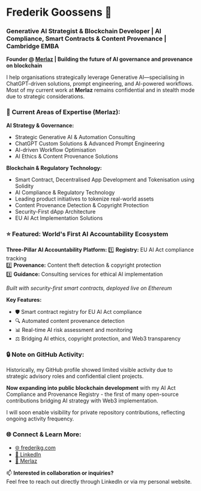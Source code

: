 # Frederik Goossens 👋

### Generative AI Strategist & Blockchain Developer | AI Compliance, Smart Contracts & Content Provenance | Cambridge EMBA

**Founder @ [Merlaz](https://merlaz.com) | Building the future of AI governance and provenance on blockchain**

I help organisations strategically leverage Generative AI—specialising in ChatGPT-driven solutions, prompt engineering, and AI-powered workflows. Most of my current work at **Merlaz** remains confidential and in stealth mode due to strategic considerations.

### 🚀 **Current Areas of Expertise (Merlaz):**

**AI Strategy & Governance:**
- Strategic Generative AI & Automation Consulting  
- ChatGPT Custom Solutions & Advanced Prompt Engineering
- AI-driven Workflow Optimisation
- AI Ethics & Content Provenance Solutions

**Blockchain & Regulatory Technology:**
- Smart Contract, Decentralised App Development and Tokenisation using Solidity
- AI Compliance & Regulatory Technology
- Leading product initiatives to tokenize real-world assets
- Content Provenance Detection & Copyright Protection
- Security-First dApp Architecture
- EU AI Act Implementation Solutions

### ⭐ **Featured: World's First AI Accountability Ecosystem**

**Three-Pillar AI Accountability Platform:**
1️⃣ **Registry:** EU AI Act compliance tracking  
2️⃣ **Provenance:** Content theft detection & copyright protection  
3️⃣ **Guidance:** Consulting services for ethical AI implementation

*Built with security-first smart contracts, deployed live on Ethereum*

**Key Features:**
- 🛡️ Smart contract registry for EU AI Act compliance
- 🔍 Automated content provenance detection
- 📊 Real-time AI risk assessment and monitoring
- ⚖️ Bridging AI ethics, copyright protection, and Web3 transparency

### 🔒 **Note on GitHub Activity:**

Historically, my GitHub profile showed limited visible activity due to strategic advisory roles and confidential client projects. 

**Now expanding into public blockchain development** with my AI Act Compliance and Provenance Registry - the first of many open-source contributions bridging AI strategy with Web3 implementation.

I will soon enable visibility for private repository contributions, reflecting ongoing activity frequency.

### 🌐 **Connect & Learn More:**

- [🌐 frederikg.com](https://frederikg.com)
- [🔗 LinkedIn](https://www.linkedin.com/in/frederikgoossens/)
- [🚀 Merlaz](https://merlaz.com)

📫 **Interested in collaboration or inquiries?**  
Feel free to reach out directly through LinkedIn or via my personal website.
